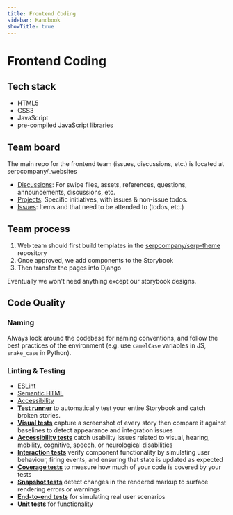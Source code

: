 ```yaml
---
title: Frontend Coding
sidebar: Handbook
showTitle: true
---
```


# Frontend Coding

## Tech stack

- HTML5
- CSS3
- JavaScript
- pre-compiled JavaScript libraries

## Team board

The main repo for the frontend team (issues, discussions, etc.) is located at serpcompany/_websites

- [Discussions](https://github.com/serpcompany/_websites/discussions): For swipe files, assets, references, questions, announcements, discussions, etc.
- [Projects](https://github.com/serpcompany/_websites/projects?query=is%3Aopen): Specific initiatives, with issues & non-issue todos.
- [Issues](https://github.com/serpcompany/_websites/issues): Items and that need to be attended to (todos, etc.)

## Team process

1. Web team should first build templates in the [serpcompany/serp-theme](https://github.com/serpcompany/serp-bootstrap-theme) repository
2. Once approved, we add components to the Storybook
3. Then transfer the pages into Django

Eventually we won't need anything except our storybook designs.



## Code Quality


### Naming

Always look around the codebase for naming conventions, and follow the best practices of the environment (e.g. use `camelCase` variables in JS, `snake_case` in Python).


### Linting & Testing

<ul>
<li><a href="https://eslint.org/" target="_blank" rel="nofollow">ESLint</a></li>
<li><a href="https://learntheweb.courses/topics/html-semantics-checklist/" target="_blank" rel="nofollow">Semantic HTML</a></li>
<li><a href="https://storybook.js.org/docs/html/writing-tests/accessibility-testing" target="_blank" rel="nofollow">Accessibility</a></li>
<li><a href="https://storybook.js.org/docs/html/writing-tests/test-runner" target="_blank" rel="nofollow"><strong>Test runner</strong></a> to automatically test your entire Storybook and catch broken stories.</li>
<li><a href="https://storybook.js.org/docs/html/writing-tests/visual-testing" target="_blank" rel="nofollow"><strong>Visual tests</strong></a> capture a screenshot of every story then compare it against baselines to detect appearance and integration issues</li>
<li><a href="https://storybook.js.org/docs/html/writing-tests/accessibility-testing" target="_blank" rel="nofollow"><strong>Accessibility tests</strong></a> catch usability issues related to visual, hearing, mobility, cognitive, speech, or neurological disabilities</li>
<li><a href="https://storybook.js.org/docs/html/writing-tests/interaction-testing" target="_blank" rel="nofollow"><strong>Interaction tests</strong></a> verify component functionality by simulating user behaviour, firing events, and ensuring that state is updated as expected</li>
<li><a href="https://storybook.js.org/docs/html/writing-tests/test-coverage" target="_blank" rel="nofollow"><strong>Coverage tests</strong></a> to measure how much of your code is covered by your tests</li>
<li><a href="https://storybook.js.org/docs/html/writing-tests/snapshot-testing" target="_blank" rel="nofollow"><strong>Snapshot tests</strong></a> detect changes in the rendered markup to surface rendering errors or warnings</li>
<li><a href="https://storybook.js.org/docs/html/writing-tests/stories-in-end-to-end-tests" target="_blank" rel="nofollow"><strong>End-to-end tests</strong></a> for simulating real user scenarios</li>
<li><a href="https://storybook.js.org/docs/html/writing-tests/stories-in-unit-tests" target="_blank" rel="nofollow"><strong>Unit tests</strong></a> for functionality</li>
</ul>



